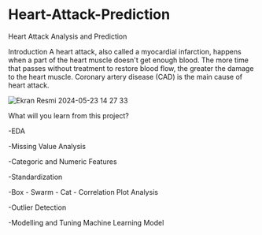 # Heart-Attack-Prediction
Heart Attack Analysis and Prediction

Introduction
A heart attack, also called a myocardial infarction, happens when a part of the heart muscle doesn't get enough blood.
The more time that passes without treatment to restore blood flow, the greater the damage to the heart muscle.
Coronary artery disease (CAD) is the main cause of heart attack.

![Ekran Resmi 2024-05-23 14 27 33](https://github.com/MuhammetEminOzdemir/Heart-Attack-Prediction/assets/80462839/ce439904-5de7-48e3-adf6-93b0de1b31a1)


What will you learn from this project?

-EDA

-Missing Value Analysis

-Categoric and Numeric Features

-Standardization

-Box - Swarm - Cat - Correlation Plot Analysis

-Outlier Detection

-Modelling and Tuning Machine Learning Model 




